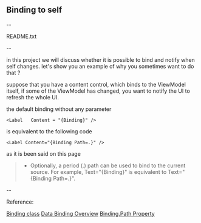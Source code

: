 
## Binding to self

--

README.txt

--


in this project we will discuss whether it is possible to bind and notify when self changes. let's show you an example of why you sometimes want to do that ?


suppose that you have a content control, which binds to the ViewModel itself, if some of the ViewModel has changed, you want to notify the UI to refresh the whole UI.


the default binding without any parameter 

```
<Label   Content = "{Binding}" />
```

is equivalent to the following code 

```
<Label Content="{Binding Path=.}" />
```

as it is been said on this page 



> * Optionally, a period (.) path can be used to bind to the current source. For example, Text="{Binding}" is equivalent to Text="{Binding Path=.}".



--

Reference:

[Binding class](http://msdn.microsoft.com/en-us/library/system.windows.data.binding(v=vs.110).aspx)
[Data Binding Overview](http://msdn.microsoft.com/en-us/library/ms752347(v=vs.110).aspx)
[Binding.Path Property](http://msdn.microsoft.com/en-us/library/system.windows.data.binding.path(v=vs.110).aspx )